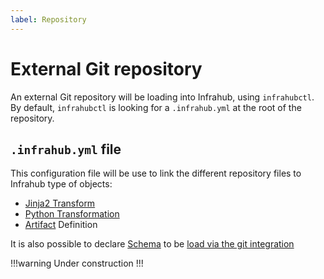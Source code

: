 ```yaml
---
label: Repository
---
```

# External Git repository

An external Git repository will be loading into Infrahub, using `infrahubctl`. By default, `infrahubctl` is looking for a `.infrahub.yml` at the root of the repository.

## `.infrahub.yml` file

This configuration file will be use to link the different repository files to Infrahub type of objects:

- [Jinja2 Transform](/topics/transformation#rendered-file-jinja2-plugin)
- [Python Transformation](/topics/transformation#transformpython-python-plugin)
- [Artifact](/topics/artifact) Definition

It is also possible to declare [Schema](/topics/schema) to be [load via the git integration](/guides/schema)

!!!warning
Under construction
!!!
